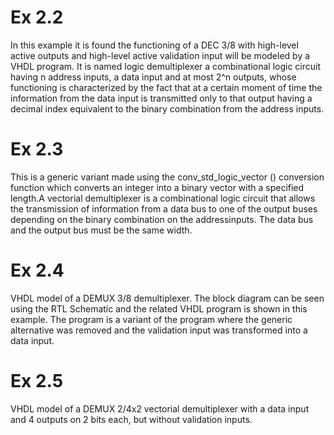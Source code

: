 # Ex 2.2
In this example it is found the  functioning of a DEC 3/8 with high-level active outputs and high-level active validation input will be modeled by a VHDL program.
It is named logic demultiplexer a combinational logic circuit having n address inputs, a data input and at most 2^n outputs, whose functioning is characterized by the fact that at a certain moment of time the information from the data input is transmitted only to that output having a decimal index equivalent to the binary combination from the address inputs.
# Ex 2.3
This is a generic variant made using the conv_std_logic_vector () conversion function which converts an integer into a binary vector with a specified length.A vectorial demultiplexer is a combinational logic circuit that allows the transmission of information from a data bus to one of the output buses depending on the binary combination on the addressinputs. The data bus and the output bus must be the same width.
# Ex 2.4
VHDL model of a DEMUX 3/8 demultiplexer.
The block diagram can be seen using the RTL Schematic and the related VHDL program is shown in this example. The program is a variant of the program where the generic alternative was removed and the validation input was transformed into a data input. 
# Ex 2.5
VHDL model of a DEMUX 2/4x2 vectorial demultiplexer with a data input and 4 outputs on 2 bits each, but without validation inputs.
